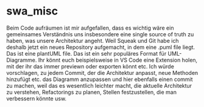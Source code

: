 # swa_misc
Beim Code aufräumen ist mir aufgefallen, dass es wichtig wäre ein gemeinsames Verständnis uns insbesondere eine single source of truth zu haben, was unsere Architektur angeht. Weil Squeak und Git habe ich deshalb jetzt ein neues Repository aufgemacht, in dem eine .puml file liegt. Das ist eine plantUML file. Das ist ein sehr populäres Format für UML-Diagramme. Ihr könnt euch beispielsweise in VS Code eine Extension holen, mit der ihr das immer previewn oder exporten könnt etc. Ich würde vorschlagen, zu jedem Commit, der die Architektur anpasst, neue Methoden hinzufügt etc. das Diagramm anzupassen und hier ebenfalls einen commit zu machen, weil das es wesentlich leichter macht, die aktuelle Architektur zu verstehen, Refactorings zu planen, Stellen festzustellen, die man verbessern könnte usw.
